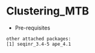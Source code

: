 # Clustering_MTB

- Pre-requisites

```
other attached packages:
[1] seqinr_3.4-5 ape_4.1     

```
